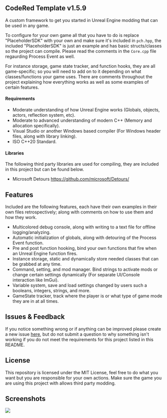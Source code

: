 ## CodeRed Template v1.5.9

A custom framework to get you started in Unreal Engine modding that can be used in any game.

To configure for your own game all that you have to do is replace "PlaceholderSDK" with your own and make sure it's included in `pch.hpp`, the included "PlaceholderSDK" is just an example and has basic structs/classes so the project can compile. Please read the comments in the `Core.cpp` file regaurding Process Event as well.

For instance storage, game state tracker, and function hooks, they are all game-specific; so you will need to add on to it depending on what classes/functions your game uses. There are comments throughout the project explaining how everything works as well as some examples of certain features.

#### Requirements

- Moderate understanding of how Unreal Engine works (Globals, objects, actors, reflection system, etc).
- Moderate to advanced understanding of modern C++ (Memory and allocation specifically).
- Visual Studio or another Windows based compiler (For Windows header files, along with library linking).
- ISO C++20 Standard.

#### Libraries

The following third party libraries are used for compiling, they are included in this project but can be found below.

- Microsoft Detours https://github.com/microsoft/Detours/

## Features

Included are the following features, each have their own examples in their own files retrospectively; along with comments on how to use them and how they work.

- Multicolored debug console, along with writing to a text file for offline logging/analyzing.
- Automatic initialization of globals, along with detouring of the Process Event function.
- Pre and post function hooking, bind your own functions that fire when an Unreal Engine function fires.
- Instance storage, static and dynamically store needed classes that can be grabbed at any time.
- Command, setting, and mod manager. Bind strings to activate mods or change certain settings dynamically (For separate UI/Console interaction like ImGui).
- Variable system, save and load settings changed by users such a booleans, integers, strings, and more.
- GameState tracker, track where the player is or what type of game mode they are in at all times.

## Issues & Feedback

If you notice something wrong or if anything can be improved please create a new issue [here](https://github.com/CodeRedRL/CodeRed-Universal/issues/), but do not submit a question to why something isn't working if you do not meet the requirements for this project listed in this README.

## License

This repository is licensed under the MIT License, feel free to do what you want but you are responsible for your own actions. Make sure the game you are using this project with allows third party modding.

## Screenshots

![](https://i.imgur.com/ofnaNVV.png)